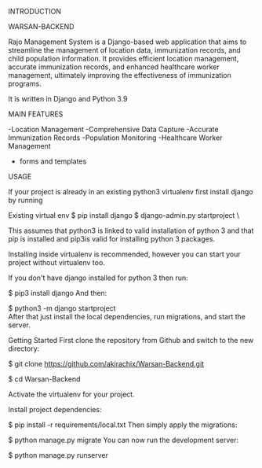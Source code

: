 INTRODUCTION 


WARSAN-BACKEND

 Rajo Management System is a Django-based web application that aims to streamline the management of location data, immunization records, and child population information. It provides efficient location management, accurate immunization records, and enhanced healthcare worker management, ultimately improving the effectiveness of immunization programs.

 It is written in Django and Python 3.9


MAIN FEATURES

-Location Management
-Comprehensive Data Capture
-Accurate Immunization Records
-Population Monitoring
-Healthcare Worker Management
- forms and templates

USAGE

If your project is already in an existing python3 virtualenv first install django by running

Existing virtual env
$ pip install django
$ django-admin.py startproject \



This assumes that python3 is linked to valid installation of python 3 and that pip is installed and pip3is valid for installing python 3 packages.

Installing inside virtualenv is recommended, however you can start your project without virtualenv too.


If you don't have django installed for python 3 then run:

$ pip3 install django
And then:

$ python3 -m django startproject \
After that just install the local dependencies, run migrations, and start the server.



Getting Started
First clone the repository from Github and switch to the new directory:

$ git clone https://github.com/akirachix/Warsan-Backend.git

$ cd Warsan-Backend

Activate the virtualenv for your project.

Install project dependencies:

$ pip install -r requirements/local.txt
Then simply apply the migrations:

$ python manage.py migrate
You can now run the development server:

$ python manage.py runserver
